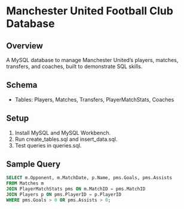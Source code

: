 # Manchester United Football Club Database
## Overview
A MySQL database to manage Manchester United’s players, matches, transfers, and coaches, built to demonstrate SQL skills.

## Schema
- Tables: Players, Matches, Transfers, PlayerMatchStats, Coaches

## Setup
1. Install MySQL and MySQL Workbench.
2. Run create_tables.sql and insert_data.sql.
3. Test queries in queries.sql.

## Sample Query
```sql
SELECT m.Opponent, m.MatchDate, p.Name, pms.Goals, pms.Assists
FROM Matches m
JOIN PlayerMatchStats pms ON m.MatchID = pms.MatchID
JOIN Players p ON pms.PlayerID = p.PlayerID
WHERE pms.Goals > 0 OR pms.Assists > 0;
